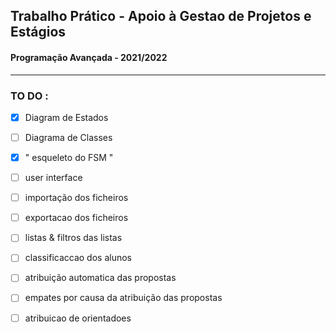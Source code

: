 ## Trabalho Prático - Apoio à Gestao de Projetos e Estágios 
#### Programação Avançada - 2021/2022


---
### TO DO : 


- [x] Diagram de Estados

- [ ] Diagrama de Classes 

- [x] " esqueleto do FSM "

- [ ] user interface 

- [ ] importação dos ficheiros 

- [ ] exportacao dos ficheiros 

- [ ] listas & filtros das listas 

- [ ] classificaccao dos alunos 

- [ ] atribuição automatica das propostas

- [ ] empates por causa da atribuição das propostas 

- [ ] atribuicao de orientadoes 









